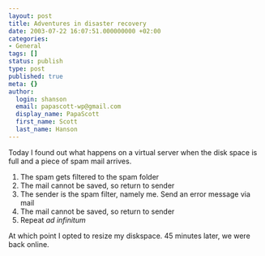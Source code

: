 ```yaml
---
layout: post
title: Adventures in disaster recovery
date: 2003-07-22 16:07:51.000000000 +02:00
categories:
- General
tags: []
status: publish
type: post
published: true
meta: {}
author:
  login: shanson
  email: papascott-wp@gmail.com
  display_name: PapaScott
  first_name: Scott
  last_name: Hanson
---
```

<p>Today I found out what happens on a virtual server when the disk space is full and a piece of spam mail arrives.</p>
<ol>
<li>The spam gets filtered to the spam folder</li>
<li>The mail cannot be saved, so return to sender</li>
<li>The sender is the spam filter, namely me. Send an error message via mail</li>
<li>The mail cannot be saved, so return to sender</li>
<li>Repeat <i>ad infinitum</i></li>
</ol>
<p>At which point I opted to resize my diskspace. 45 minutes later, we were back online.</p>
